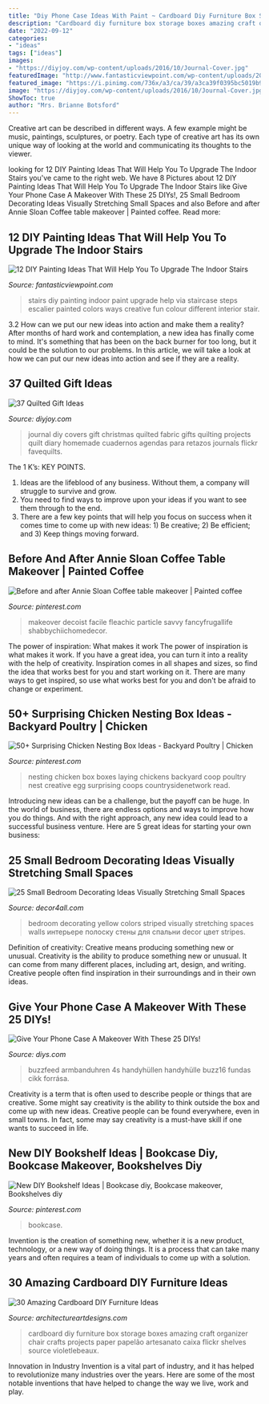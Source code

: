 ```yaml
---
title: "Diy Phone Case Ideas With Paint ~ Cardboard Diy Furniture Box Storage Boxes Amazing Craft Organizer Chair Crafts Projects Paper Papelão Artesanato Caixa Flickr Shelves Source Violetlebeaux"
description: "Cardboard diy furniture box storage boxes amazing craft organizer chair crafts projects paper papelão artesanato caixa flickr shelves source violetlebeaux"
date: "2022-09-12"
categories:
- "ideas"
tags: ["ideas"]
images:
- "https://diyjoy.com/wp-content/uploads/2016/10/Journal-Cover.jpg"
featuredImage: "http://www.fantasticviewpoint.com/wp-content/uploads/2016/08/99b526382081e67c1a9f8f9829dc5837-kopie-634x951.jpg"
featured_image: "https://i.pinimg.com/736x/a3/ca/39/a3ca39f0395bc5019b92d5e952d53e93.jpg"
image: "https://diyjoy.com/wp-content/uploads/2016/10/Journal-Cover.jpg"
ShowToc: true
author: "Mrs. Brianne Botsford"
---
```



Creative art can be described in different ways. A few example might be music, paintings, sculptures, or poetry. Each type of creative art has its own unique way of looking at the world and communicating its thoughts to the viewer.

	

		
looking for 12 DIY Painting Ideas That Will Help You To Upgrade The Indoor Stairs you've came to the right web. We have 8 Pictures about 12 DIY Painting Ideas That Will Help You To Upgrade The Indoor Stairs like Give Your Phone Case A Makeover With These 25 DIYs!, 25 Small Bedroom Decorating Ideas Visually Stretching Small Spaces and also Before and after Annie Sloan Coffee table makeover | Painted coffee. Read more:
		
    
## 12 DIY Painting Ideas That Will Help You To Upgrade The Indoor Stairs

<img loading=lazy src="http://www.fantasticviewpoint.com/wp-content/uploads/2016/08/99b526382081e67c1a9f8f9829dc5837-kopie-634x951.jpg" onerror="this.onerror=null;this.src='https://tse4.mm.bing.net/th?id=OIP.hIyTq0wH-IrO-WrFPzbQVAHaLH&amp;pid=15.1';" alt="12 DIY Painting Ideas That Will Help You To Upgrade The Indoor Stairs">

_Source: fantasticviewpoint.com_

>stairs diy painting indoor paint upgrade help via staircase steps escalier painted colors ways creative fun colour different interior stair. 

	

3.2 How can we put our new ideas into action and make them a reality?
After months of hard work and contemplation, a new idea has finally come to mind. It's something that has been on the back burner for too long, but it could be the solution to our problems. In this article, we will take a look at how we can put our new ideas into action and see if they are a reality.

    
## 37 Quilted Gift Ideas

<img loading=lazy src="https://diyjoy.com/wp-content/uploads/2016/10/Journal-Cover.jpg" onerror="this.onerror=null;this.src='https://tse1.mm.bing.net/th?id=OIP.-kQ7Is4XEtmkffbkVwXxpgHaJ3&amp;pid=15.1';" alt="37 Quilted Gift Ideas">

_Source: diyjoy.com_

>journal diy covers gift christmas quilted fabric gifts quilting projects quilt diary homemade cuadernos agendas para retazos journals flickr favequilts. 

	

The 1 K’s: KEY POINTS.
1. Ideas are the lifeblood of any business. Without them, a company will struggle to survive and grow.
2. You need to find ways to improve upon your ideas if you want to see them through to the end.
3. There are a few key points that will help you focus on success when it comes time to come up with new ideas: 1) Be creative; 2) Be efficient; and 3) Keep things moving forward.

    
## Before And After Annie Sloan Coffee Table Makeover | Painted Coffee

<img loading=lazy src="https://i.pinimg.com/736x/d8/52/49/d85249373101be2c6039985f55277853.jpg" onerror="this.onerror=null;this.src='https://tse2.mm.bing.net/th?id=OIP.wj22bjijc5P7XckGd_meQAAAAA&amp;pid=15.1';" alt="Before and after Annie Sloan Coffee table makeover | Painted coffee">

_Source: pinterest.com_

>makeover decoist facile fleachic particle savvy fancyfrugallife shabbychiichomedecor. 

	

The power of inspiration: What makes it work
The power of inspiration is what makes it work. If you have a great idea, you can turn it into a reality with the help of creativity. Inspiration comes in all shapes and sizes, so find the idea that works best for you and start working on it. There are many ways to get inspired, so use what works best for you and don't be afraid to change or experiment.

    
## 50+ Surprising Chicken Nesting Box Ideas - Backyard Poultry | Chicken

<img loading=lazy src="https://i.pinimg.com/736x/a3/ca/39/a3ca39f0395bc5019b92d5e952d53e93.jpg" onerror="this.onerror=null;this.src='https://tse1.mm.bing.net/th?id=OIP.mVe3YDlHNvZElJsOnsfaDQHaJ3&amp;pid=15.1';" alt="50+ Surprising Chicken Nesting Box Ideas - Backyard Poultry | Chicken">

_Source: pinterest.com_

>nesting chicken box boxes laying chickens backyard coop poultry nest creative egg surprising coops countrysidenetwork read. 

	

Introducing new ideas can be a challenge, but the payoff can be huge. In the world of business, there are endless options and ways to improve how you do things. And with the right approach, any new idea could lead to a successful business venture. Here are 5 great ideas for starting your own business: 

    
## 25 Small Bedroom Decorating Ideas Visually Stretching Small Spaces

<img loading=lazy src="http://www.decor4all.com/wp-content/uploads/2012/11/small-bedroom-decorating-ideas-room-colors-13.jpg" onerror="this.onerror=null;this.src='https://tse1.mm.bing.net/th?id=OIP.rAV5DDklvSPqnWmITZEBMgHaIL&amp;pid=15.1';" alt="25 Small Bedroom Decorating Ideas Visually Stretching Small Spaces">

_Source: decor4all.com_

>bedroom decorating yellow colors striped visually stretching spaces walls интерьере полоску стены для спальни decor цвет stripes. 

	

Definition of creativity: Creative means producing something new or unusual.
Creativity is the ability to produce something new or unusual. It can come from many different places, including art, design, and writing. Creative people often find inspiration in their surroundings and in their own ideas.

    
## Give Your Phone Case A Makeover With These 25 DIYs!

<img loading=lazy src="https://cdn.diys.com/wp-content/uploads/2016/01/DIy-Confetti-Phone-cAse.png" onerror="this.onerror=null;this.src='https://tse3.mm.bing.net/th?id=OIP.c0mzMr6pJ7adHvWVsAXITQHaLH&amp;pid=15.1';" alt="Give Your Phone Case A Makeover With These 25 DIYs!">

_Source: diys.com_

>buzzfeed armbanduhren 4s handyhüllen handyhülle buzz16 fundas cikk forrása. 

	

Creativity is a term that is often used to describe people or things that are creative. Some might say creativity is the ability to think outside the box and come up with new ideas. Creative people can be found everywhere, even in small towns. In fact, some may say creativity is a must-have skill if one wants to succeed in life.

    
## New DIY Bookshelf Ideas | Bookcase Diy, Bookcase Makeover, Bookshelves Diy

<img loading=lazy src="https://i.pinimg.com/736x/84/55/7c/84557cb5d654d5bdf80ce010ec7ae805.jpg" onerror="this.onerror=null;this.src='https://tse3.mm.bing.net/th?id=OIP.aCQQMnCSqJgFy7WNemNwHgHaLH&amp;pid=15.1';" alt="New DIY Bookshelf Ideas | Bookcase diy, Bookcase makeover, Bookshelves diy">

_Source: pinterest.com_

>bookcase. 

	

Invention is the creation of something new, whether it is a new product, technology, or a new way of doing things. It is a process that can take many years and often requires a team of individuals to come up with a solution.

    
## 30 Amazing Cardboard DIY Furniture Ideas

<img loading=lazy src="http://www.architectureartdesigns.com/wp-content/uploads/2013/09/2718.jpg" onerror="this.onerror=null;this.src='https://tse2.mm.bing.net/th?id=OIP.J2ax5sUNO8CMNfzK7AYpHQAAAA&amp;pid=15.1';" alt="30 Amazing Cardboard DIY Furniture Ideas">

_Source: architectureartdesigns.com_

>cardboard diy furniture box storage boxes amazing craft organizer chair crafts projects paper papelão artesanato caixa flickr shelves source violetlebeaux. 

	

Innovation in Industry
Invention is a vital part of industry, and it has helped to revolutionize many industries over the years. Here are some of the most notable inventions that have helped to change the way we live, work and play.

